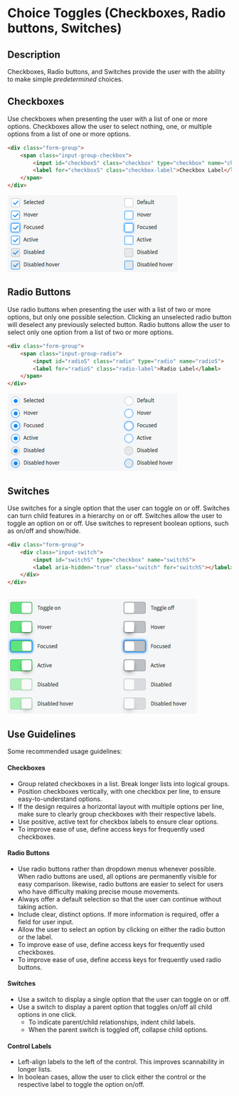 # Choice Toggles (Checkboxes, Radio buttons, Switches)

## Description

Checkboxes, Radio buttons, and Switches provide the user with the ability to make simple _predetermined_ choices.

## Checkboxes
Use checkboxes when presenting the user with a list of one or more options. Checkboxes allow the user to select nothing, one, or multiple options from a list of one or more options.
```HTML
<div class="form-group">
	<span class="input-group-checkbox">
		<input id="checkboxS" class="checkbox" type="checkbox" name="checkboxS">
		<label for="checkboxS" class="checkbox-label">Checkbox Label</label>
	</span>
</div>
```
![alt text](../images/checkboxes.png "Checkboxes")

## Radio Buttons
Use radio buttons when presenting the user with a list of two or more options, but only one possible selection. Clicking an unselected radio button will deselect any previously selected button. Radio buttons allow the user to select only one option from a list of two or more options.
```HTML
<div class="form-group">
	<span class="input-group-radio">
		<input id="radioS" class="radio" type="radio" name="radioS">
		<label for="radioS" class="radio-label">Radio Label</label>
	</span> 
</div>
```
![alt text](../images/radio.png "Radio")

## Switches
Use switches for a single option that the user can toggle on or off. Switches can turn child features in a hierarchy on or off.  Switches allow the user to toggle an option on or off. Use switches to represent boolean options, such as on/off and show/hide.
```HTML
<div class="form-group">
	<div class="input-switch">
		<input id="switchS" type="checkbox" name="switchS">
		<label aria-hidden="true" class="switch" for="switchS"></label>
	</div>
</div>
```
![alt text](../images/toggle.png "Switches")
---
## Use Guidelines

Some recommended usage guidelines:

#### Checkboxes
* Group related checkboxes in a list. Break longer lists into logical groups.
* Position checkboxes vertically, with one checkbox per line, to ensure easy-to-understand options.
* If the design requires a horizontal layout with multiple options per line, make sure to clearly group checkboxes with their respective labels.
* Use positive, active text for checkbox labels to ensure clear options.
* To improve ease of use, define access keys for frequently used checkboxes.

#### Radio Buttons
* Use radio buttons rather than dropdown menus whenever possible. When radio buttons are used, all options are permanently visible for easy comparison. likewise, radio buttons are easier to select for users who have difficulty making precise mouse movements.
* Always offer a default selection so that the user can continue without taking action.
* Include clear, distinct options. If more information is required, offer a field for user input.
* Allow the user to select an option by clicking on either the radio button or the label.
* To improve ease of use, define access keys for frequently used checkboxes.
* To improve ease of use, define access keys for frequently used radio buttons.

#### Switches
* Use a switch to display a single option that the user can toggle on or off.
* Use a switch to display a parent option that toggles on/off all child options in one click.
  * To indicate parent/child relationships, indent child labels.
  * When the parent switch is toggled off, collapse child options.

#### Control Labels
* Left-align labels to the left of the control. This improves scannability in longer lists.
* In boolean cases, allow the user to click either the control or the respective label to toggle the option on/off.

